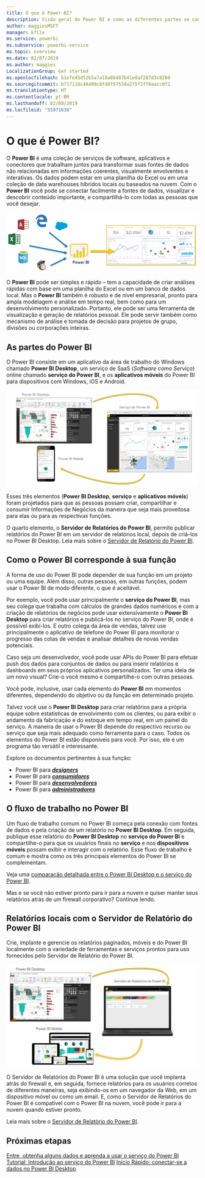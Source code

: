 ```yaml
---
title: O que é Power BI?
description: Visão geral do Power BI e como as diferentes partes se combinam – Power BI Desktop, serviço do Power BI, Power BI Mobile, Servidor de Relatórios, Power BI Embedded.
author: maggiesMSFT
manager: kfile
ms.service: powerbi
ms.subservice: powerbi-service
ms.topic: overview
ms.date: 02/07/2019
ms.author: maggies
LocalizationGroup: Get started
ms.openlocfilehash: b1efe45d52b5a7a18a86407b41e8af287d3c8260
ms.sourcegitcommit: b717118c44499c8fd8f57534a275f2f78aacc0f1
ms.translationtype: HT
ms.contentlocale: pt-BR
ms.lasthandoff: 02/09/2019
ms.locfileid: "55971638"
---
```

# <a name="what-is-power-bi"></a>O que é Power BI?
O **Power BI** é uma coleção de serviços de software, aplicativos e conectores que trabalham juntos para transformar suas fontes de dados não relacionadas em informações coerentes, visualmente envolventes e interativas. Os dados podem estar em uma planilha do Excel ou em uma coleção de data warehouses híbridos locais ou baseados na nuvem. Com o **Power BI** você pode se conectar facilmente a fontes de dados, visualizar e descobrir conteúdo importante, e compartilhá-lo com todas as pessoas que você desejar.

![diagrama mostrando fontes de entrada para o Power BI](media/power-bi-overview/power-bi-input-new.png)

O **Power BI** pode ser simples e rápido – tem a capacidade de criar análises rápidas com base em uma planilha do Excel ou em um banco de dados local. Mas o **Power BI** também é robusto e de nível empresarial, pronto para ampla modelagem e análise em tempo real, bem como para um desenvolvimento personalizado. Portanto, ele pode ser uma ferramenta de visualização e geração de relatórios pessoal. Ele pode servir também como mecanismo de análise e tomada de decisão para projetos de grupo, divisões ou corporações inteiras.

## <a name="the-parts-of-power-bi"></a>As partes do Power BI
O Power BI consiste em um aplicativo da área de trabalho do Windows chamado **Power BI Desktop**, um serviço de SaaS (*Software como Serviço*) online chamado **serviço do Power BI**, e os **aplicativos móveis** do Power BI para dispositivos com Windows, iOS e Android.

![Power BI Desktop, serviço, Mobile](media/power-bi-overview/power-bi-blocks.png)

Esses três elementos (**Power BI Desktop**, **serviço** e **aplicativos móveis**) foram projetados para que as pessoas possam criar, compartilhar e consumir Informações de Negócios da maneira que seja mais proveitosa para elas ou para as respectivas funções.

O quarto elemento, o **Servidor de Relatórios do Power BI**, permite publicar relatórios do Power BI em um servidor de relatórios local, depois de criá-los no Power BI Desktop. Leia mais sobre o [Servidor de Relatório do Power BI](#on-premises-reporting-with-power-bi-report-server).

## <a name="how-power-bi-matches-your-role"></a>Como o Power BI corresponde à sua função
A forma de uso do Power BI pode depender de sua função em um projeto ou uma equipe. Além disso, outras pessoas, em outras funções, podem usar o Power BI de modo diferente, o que é aceitável.

Por exemplo, você pode usar principalmente o **serviço do Power BI**, mas seu colega que trabalha com cálculos de grandes dados numéricos e com a criação de relatórios de negócios pode usar extensivamente o **Power BI Desktop** para criar relatórios e publicá-los no serviço do Power BI, onde é possível exibi-los. E outro colega da área de vendas, talvez use principalmente o aplicativo de telefone do Power BI para monitorar o progresso das cotas de vendas e analisar detalhes de novas vendas potenciais.

Caso seja um desenvolvedor, você pode usar APIs do Power BI para efetuar push dos dados para conjuntos de dados ou para inserir relatórios e dashboards em seus próprios aplicativos personalizados. Ter uma ideia de um novo visual? Crie-o você mesmo e compartilhe-o com outras pessoas.  

Você pode, inclusive, usar cada elemento do **Power BI** em momentos diferentes, dependendo do objetivo ou da função em determinado projeto.

Talvez você use o **Power BI Desktop** para criar relatórios para a própria equipe sobre estatísticas de envolvimento com os clientes, ou para exibir o andamento da fabricação e do estoque em tempo real, em um painel do serviço. A maneira de usar o Power BI depende do respectivo recurso ou serviço que seja mais adequado como ferramenta para o caso. Todos os elementos do Power BI estão disponíveis para você. Por isso, ele é um programa tão versátil e interessante.

Explore os documentos pertinentes à sua função:
- Power BI para [***designers***](desktop-what-is-desktop.md)
- Power BI para [***consumidores***](consumer/end-user-consumer.md)
- Power BI para [***desenvolvedores***](developer/what-can-you-do.md)
- Power BI para [***administradores***](service-admin-administering-power-bi-in-your-organization.md)

## <a name="the-flow-of-work-in-power-bi"></a>O fluxo de trabalho no Power BI
Um fluxo de trabalho comum no Power BI começa pela conexão com fontes de dados e pela criação de um relatório no **Power BI Desktop**. Em seguida, publique esse relatório do **Power BI Desktop** no **serviço do Power BI** e compartilhe-o para que os usuários finais no **serviço** e nos **dispositivos móveis** possam exibir e interagir com o relatório.
Esse fluxo de trabalho é comum e mostra como os três principais elementos do Power BI se complementam.

Veja uma [comparação detalhada entre o Power BI Desktop e o serviço do Power BI](service-service-vs-desktop.md).

Mas e se você não estiver pronto para ir para a nuvem e quiser manter seus relatórios atrás de um firewall corporativo?  Continue lendo.

## <a name="on-premises-reporting-with-power-bi-report-server"></a>Relatórios locais com o Servidor de Relatório do Power BI
Crie, implante e gerencie os relatórios paginados, móveis e do Power BI localmente com a variedade de ferramentas e serviços prontos para uso fornecidos pelo Servidor de Relatório do Power BI.

![diagrama para local](media/power-bi-overview/power-bi-report-server2.png)

O Servidor de Relatórios do Power BI é uma solução que você implanta atrás do firewall e, em seguida, fornece relatórios para os usuários corretos de diferentes maneiras, seja exibindo-os em um navegador da Web, em um dispositivo móvel ou como um email. E, como o Servidor de Relatórios do Power BI é compatível com o Power BI na nuvem, você pode ir para a nuvem quando estiver pronto. 

Leia mais sobre o [Servidor de Relatório do Power BI](report-server/get-started.md).

## <a name="next-steps"></a>Próximas etapas
[Entre, obtenha alguns dados e aprenda a usar o serviço do Power BI](service-the-new-power-bi-experience.md)   
[Tutorial: Introdução ao serviço do Power BI](service-get-started.md)
[Início Rápido: conectar-se a dados no Power BI Desktop](desktop-quickstart-connect-to-data.md)